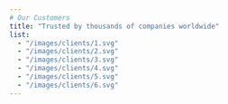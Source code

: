 ```yaml
---
# Our Customers
title: "Trusted by thousands of companies worldwide"
list:
  - "/images/clients/1.svg"
  - "/images/clients/2.svg"
  - "/images/clients/3.svg"
  - "/images/clients/4.svg"
  - "/images/clients/5.svg"
  - "/images/clients/6.svg"
---
```

